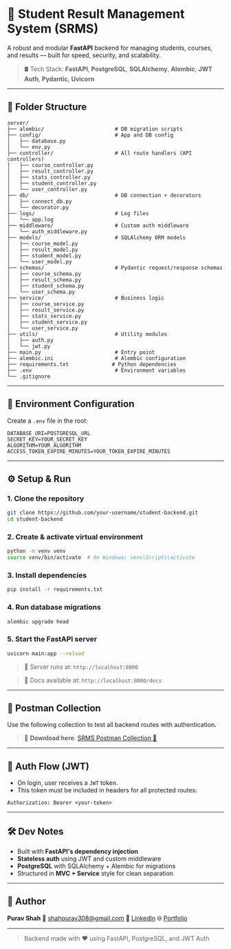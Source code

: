 # 🚀 Student Result Management System (SRMS) 	

A robust and modular **FastAPI** backend for managing students, courses, and results — built for speed, security, and scalability.

> 🛢️ Tech Stack: **FastAPI**, **PostgreSQL**, **SQLAlchemy**, **Alembic**, **JWT Auth**, **Pydantic**, **Uvicorn**

---

## 📂 Folder Structure

```
server/
├── alembic/                       # DB migration scripts
├── config/                        # App and DB config
│   ├── database.py
│   └── env.py
├── controller/                    # All route handlers (API controllers)
│   ├── course_controller.py
│   ├── result_controller.py
│   ├── stats_controller.py
│   ├── student_controller.py
│   └── user_controller.py
├── db/                            # DB connection + decorators
│   ├── connect_db.py
│   └── decorator.py
├── logs/                          # Log files
│   └── app.log
├── middleware/                    # Custom auth middleware
│   └── auth_middleware.py
├── models/                        # SQLAlchemy ORM models
│   ├── course_model.py
│   ├── result_model.py
│   ├── student_model.py
│   └── user_model.py
├── schemas/                       # Pydantic request/response schemas
│   ├── course_schema.py
│   ├── result_schema.py
│   ├── student_schema.py
│   └── user_schema.py
├── service/                       # Business logic
│   ├── course_service.py
│   ├── result_service.py
│   ├── stats_service.py
│   ├── student_service.py
│   └── user_service.py
├── utils/                         # Utility modules
│   ├── auth.py
│   └── jwt.py
├── main.py                        # Entry point
├── alembic.ini                    # Alembic configuration
├── requirements.txt              # Python dependencies
├── .env                           # Environment variables
└── .gitignore
```

---

## 🔐 Environment Configuration

Create a `.env` file in the root:

```env
DATABASE_URI=POSTGRESQL_URL
SECRET_KEY=YOUR_SECRET_KEY
ALGORITHM=YOUR_ALGORITHM
ACCESS_TOKEN_EXPIRE_MINUTES=YOUR_TOKEN_EXPIRE_MINUTES
```

---

## ⚙️ Setup & Run

### 1. Clone the repository

```bash
git clone https://github.com/your-username/student-backend.git
cd student-backend
```

### 2. Create & activate virtual environment

```bash
python -m venv venv
source venv/bin/activate  # On Windows: venv\Scripts\activate
```

### 3. Install dependencies

```bash
pip install -r requirements.txt
```

### 4. Run database migrations

```bash
alembic upgrade head
```

### 5. Start the FastAPI server

```bash
uvicorn main:app --reload
```

> 🚀 Server runs at: `http://localhost:8000`

> 📘 Docs available at: `http://localhost:8000/docs`

---

## 📮 Postman Collection

Use the following collection to test all backend routes with authentication.

> 🧪 **Download here**: [SRMS Postman Collection 🔗](https://www.postman.com/purav2003/purav-s-workspace/collection/zt1d64u/srms?action=share&creator=0)

---

## 🔐 Auth Flow (JWT)

- On login, user receives a `JWT` token.
- This token must be included in headers for all protected routes:

```
Authorization: Bearer <your-token>
```

---

## 🛠️ Dev Notes

- Built with **FastAPI's dependency injection**
- **Stateless auth** using JWT and custom middleware
- **PostgreSQL** with SQLAlchemy + Alembic for migrations
- Structured in **MVC + Service** style for clean separation

---

## 👤 Author

**Purav Shah**
📧 shahpurav308@gmail.com
🔗 [LinkedIn](https://linkedin.com/in/purav308)
🌐 [Portfolio](https://purav-portfolio.vercel.app)

---

> Backend made with ❤️ using FastAPI, PostgreSQL, and JWT Auth
